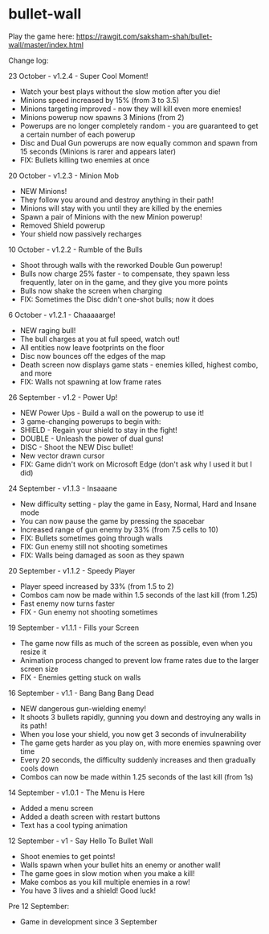 # bullet-wall

Play the game here: https://rawgit.com/saksham-shah/bullet-wall/master/index.html

Change log:

23 October - v1.2.4 - Super Cool Moment!

* Watch your best plays without the slow motion after you die!
* Minions speed increased by 15% (from 3 to 3.5)
* Minions targeting improved - now they will kill even more enemies!
* Minions powerup now spawns 3 Minions (from 2)
* Powerups are no longer completely random - you are guaranteed to get a certain number of each powerup
* Disc and Dual Gun powerups are now equally common and spawn from 15 seconds (Minions is rarer and appears later)
* FIX: Bullets killing two enemies at once

20 October - v1.2.3 - Minion Mob

* NEW Minions!
* They follow you around and destroy anything in their path!
* Minions will stay with you until they are killed by the enemies
* Spawn a pair of Minions with the new Minion powerup!
* Removed Shield powerup
* Your shield now passively recharges

10 October - v1.2.2 - Rumble of the Bulls

* Shoot through walls with the reworked Double Gun powerup!
* Bulls now charge 25% faster - to compensate, they spawn less frequently, later on in the game, and they give you more points
* Bulls now shake the screen when charging
* FIX: Sometimes the Disc didn't one-shot bulls; now it does

6 October - v1.2.1 - Chaaaaarge!

* NEW raging bull!
* The bull charges at you at full speed, watch out!
* All entities now leave footprints on the floor
* Disc now bounces off the edges of the map
* Death screen now displays game stats - enemies killed, highest combo, and more
* FIX: Walls not spawning at low frame rates

26 September - v1.2 - Power Up!

* NEW Power Ups - Build a wall on the powerup to use it!
* 3 game-changing powerups to begin with:
* SHIELD - Regain your shield to stay in the fight!
* DOUBLE - Unleash the power of dual guns!
* DISC - Shoot the NEW Disc bullet!
* New vector drawn cursor
* FIX: Game didn't work on Microsoft Edge (don't ask why I used it but I did)

24 September - v1.1.3 - Insaaane

* New difficulty setting - play the game in Easy, Normal, Hard and Insane mode
* You can now pause the game by pressing the spacebar
* Increased range of gun enemy by 33% (from 7.5 cells to 10)
* FIX: Bullets sometimes going through walls
* FIX: Gun enemy still not shooting sometimes
* FIX: Walls being damaged as soon as they spawn

20 September - v1.1.2 - Speedy Player

* Player speed increased by 33% (from 1.5 to 2)
* Combos cam now be made within 1.5 seconds of the last kill (from 1.25)
* Fast enemy now turns faster
* FIX - Gun enemy not shooting sometimes

19 September - v1.1.1 - Fills your Screen

* The game now fills as much of the screen as possible, even when you resize it
* Animation process changed to prevent low frame rates due to the larger screen size
* FIX - Enemies getting stuck on walls

16 September - v1.1 - Bang Bang Bang Dead

* NEW dangerous gun-wielding enemy!
* It shoots 3 bullets rapidly, gunning you down and destroying any walls in its path!
* When you lose your shield, you now get 3 seconds of invulnerability
* The game gets harder as you play on, with more enemies spawning over time
* Every 20 seconds, the difficulty suddenly increases and then gradually cools down
* Combos can now be made within 1.25 seconds of the last kill (from 1s)

14 September - v1.0.1 - The Menu is Here

* Added a menu screen
* Added a death screen with restart buttons
* Text has a cool typing animation

12 September - v1 - Say Hello To Bullet Wall

* Shoot enemies to get points!
* Walls spawn when your bullet hits an enemy or another wall!
* The game goes in slow motion when you make a kill!
* Make combos as you kill multiple enemies in a row!
* You have 3 lives and a shield! Good luck!

Pre 12 September:

* Game in development since 3 September
